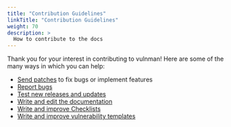 ```yaml
---
title: "Contribution Guidelines"
linkTitle: "Contribution Guidelines"
weight: 70
description: >
  How to contribute to the docs
---
```


Thank you for your interest in contributing to vulnman! Here are some of the many
ways in which you can help:

* [Send patches](/doc/source-code/#how-to-send-patches) to fix bugs or
  implement features
* [Report bugs](/docs/getting-started/issue-tracking/)
* [Test new releases and updates](/docs/contribution-guidelines/testing-releases/)
* [Write and edit the documentation](/docs/how-to-edit-the-documentation)
* [Write and improve Checklists](/docs/advanced-topics/checklists)
* [Write and improve vulnerability templates](/docs/advanced-topics/vulnerability-templates)
